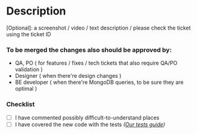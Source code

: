 # Description

[Optional]: a screenshot / video / text description / please check the ticket using the ticket ID

### To be merged the changes also should be approved by:

- QA, PO ( for features / fixes / tech tickets that also require QA/PO validation )
- Designer ( when there're design changes )
- BE developer ( when there're MongoDB queries, to be sure they are optimal )

### Checklist

- [ ] I have commented possibly difficult-to-understand places
- [ ] I have covered the new code with the tests _([Our tests guide](https://corva.notion.site/Tests-guide-520058fa52454e5aa08ef9225d7d76e9))_
